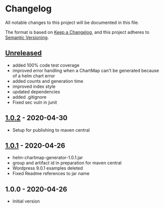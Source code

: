 # Changelog

All notable changes to this project will be documented in this file.

The format is based on [Keep a Changelog](https://keepachangelog.com/en/1.0.0/),
and this project adheres to [Semantic Versioning](https://semver.org/spec/v2.0.0.html).

## [Unreleased]

- added 100% code test coverage
- improved error handling when a ChartMap can't be generated because of a helm chart error
- added counts and generation time
- improved index style
- updated dependencies
- added .gitignore
- Fixed sec vuln in junit

## [1.0.2] - 2020-04-30

- Setup for publishing to maven central

## [1.0.1] - 2020-04-26

- helm-chartmap-generator-1.0.1.jar
- group and artifact id in preparation for maven central
- Wordpress 9.0.1 examples deleted
- Fixed Readme references to jar name

## 1.0.0 - 2020-04-26

- Initial version

[Unreleased]: https://github.com/melahn/helm-chartmap-generator/compare/v1.0.2...HEAD
[1.0.2]: https://github.com/melahn/helm-chartmap-generator/compare/v1.0.1...v1.0.2
[1.0.1]: https://github.com/melahn/helm-chartmap-generator/compare/v1.0.0...v1.0.1

